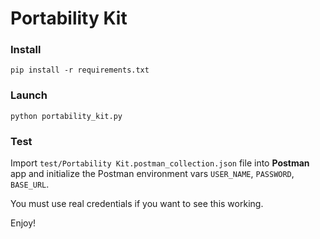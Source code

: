 # Portability Kit

### Install
`pip install -r requirements.txt`

### Launch
`python portability_kit.py`


### Test
Import `test/Portability Kit.postman_collection.json` file into **Postman** app and initialize the Postman environment vars `USER_NAME`, `PASSWORD`, `BASE_URL`. 

You must use real credentials if you want to see this working.

Enjoy!